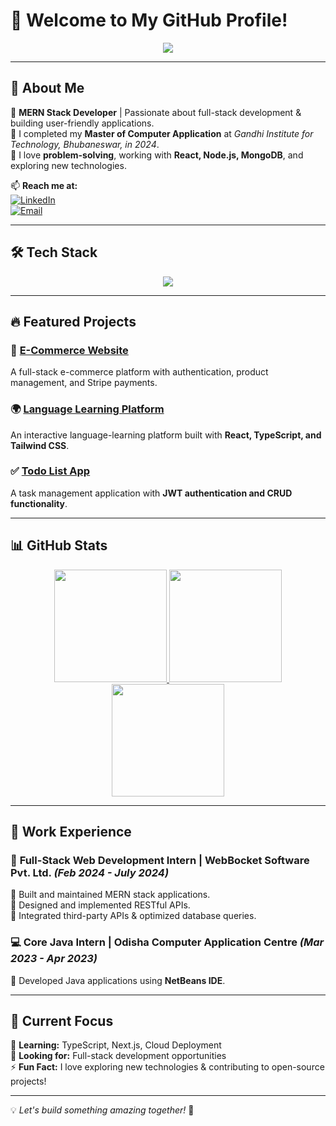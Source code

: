 # 🌟 Welcome to My GitHub Profile!

<p align="center">
  <img src="https://readme-typing-svg.herokuapp.com?font=Fira+Code&weight=800&size=24&pause=1000&color=36BCF7&center=true&width=550&lines=Hi%2C+I'm+Subham+Reddy!;MERN+Stack+Developer;Building+Scalable+and+Efficient+Web+Apps!" />
</p>

---

## 🚀 About Me

🔹 **MERN Stack Developer** | Passionate about full-stack development & building user-friendly applications.  
🔹 I completed my **Master of Computer Application** at *Gandhi Institute for Technology, Bhubaneswar, in 2024*.  
🔹 I love **problem-solving**, working with **React, Node.js, MongoDB**, and exploring new technologies.  

📫 **Reach me at:**  
[![LinkedIn](https://img.shields.io/badge/LinkedIn-SubhamReddy-blue?style=for-the-badge&logo=linkedin)](https://www.linkedin.com/in/subham-reddy-89108225a/)  
[![Email](https://img.shields.io/badge/Email-subhamreddy121%40gmail.com-red?style=for-the-badge&logo=gmail)](mailto:subhamreddy121@gmail.com)

---

## 🛠 Tech Stack

<p align="center">
  <img src="https://skillicons.dev/icons?i=html,css,js,react,nodejs,express,mongodb,git,github,typescript,tailwind" />
</p>

---

## 🔥 Featured Projects

### 🛒 [E-Commerce Website](https://amazon-frontend-red.vercel.app/)
A full-stack e-commerce platform with authentication, product management, and Stripe payments.

### 🌍 [Language Learning Platform](https://language-learning-platform-topaz.vercel.app/)
An interactive language-learning platform built with **React, TypeScript, and Tailwind CSS**.

### ✅ [Todo List App](https://totofrontend.vercel.app/)
A task management application with **JWT authentication and CRUD functionality**.

---

## 📊 GitHub Stats

<p align="center">
  <a href="https://github.com/SubhamReddddy">
    <img height="180em" src="https://github-readme-stats.vercel.app/api?username=SubhamReddddy&show_icons=true&theme=tokyonight&include_all_commits=true&count_private=true"/>
    <img height="180em" src="https://github-readme-streak-stats.herokuapp.com/?user=SubhamReddddy&theme=tokyonight"/>
    <img height="180em" src="https://github-readme-stats.vercel.app/api/top-langs/?username=SubhamReddddy&layout=compact&theme=tokyonight"/>
  </a>
</p>

---

## 🚀 Work Experience

### 🌟 **Full-Stack Web Development Intern** | WebBocket Software Pvt. Ltd. *(Feb 2024 - July 2024)*  
🔹 Built and maintained MERN stack applications.  
🔹 Designed and implemented RESTful APIs.  
🔹 Integrated third-party APIs & optimized database queries.

### 💻 **Core Java Intern** | Odisha Computer Application Centre *(Mar 2023 - Apr 2023)*  
🔹 Developed Java applications using **NetBeans IDE**.

---

## 🎯 Current Focus

🌱 **Learning:** TypeScript, Next.js, Cloud Deployment  
💼 **Looking for:** Full-stack development opportunities  
⚡ **Fun Fact:** I love exploring new technologies & contributing to open-source projects!

---

💡 *Let's build something amazing together!* 🚀
